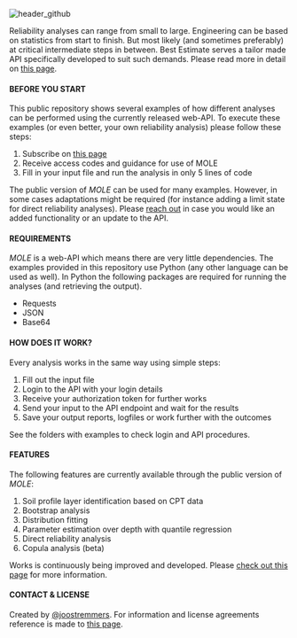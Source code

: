 ![header_github](https://bestestimate.nl/static/images/header_github.png)

Reliability analyses can range from small to large. Engineering can be based on statistics from start to finish.
But most likely (and sometimes preferably) at critical intermediate steps in between. Best Estimate serves a tailor made API specifically developed to suit such demands. Please read more in detail on [this page](https://bestestimate.nl/api).

#### BEFORE YOU START
This public repository shows several examples of how different analyses can be performed using the currently released web-API. To execute these examples (or even better, your own reliability analysis) please follow these steps:

1. Subscribe on [this page](https://bestestimate.nl/api)
2. Receive access codes and guidance for use of MOLE
3. Fill in your input file and run the analysis in only 5 lines of code

The public version of *MOLE* can be used for many examples. However, in some cases adaptations might be required (for instance adding a limit state for direct reliability analyses). Please [reach out](https://bestestimate.nl/reach_out) in case you would like an added functionality or an update to the API.

#### REQUIREMENTS
*MOLE* is a web-API which means there are very little dependencies. The examples provided in this repository use Python (any other language can be used as well). In Python the following packages are required for running the analyses (and retrieving the output).
* Requests
* JSON
* Base64

#### HOW DOES IT WORK?
Every analysis works in the same way using simple steps:
1. Fill out the input file
1. Login to the API with your login details
1. Receive your authorization token for further works
1. Send your input to the API endpoint and wait for the results
1. Save your output reports, logfiles or work further with the outcomes  

See the folders with examples to check login and API procedures.

#### FEATURES
The following features are currently available through the public version of *MOLE*:
1. Soil profile layer identification based on CPT data
1. Bootstrap analysis
1. Distribution fitting
1. Parameter estimation over depth with quantile regression
1. Direct reliability analysis
1. Copula analysis (beta)

Works is continuously being improved and developed. Please [check out this page](https://bestestimate.nl/disclaimer) for more information.

#### CONTACT & LICENSE
Created by [@joostremmers](https://bestestimate.nl/reach_out). For information and license agreements reference is made to [this page](https://bestestimate.nl/disclaimer).
